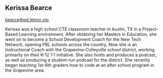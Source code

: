 ## Kerissa Bearce

[bearce@pd.letron.vip](mailto:bearce@pd.letron.vip)

Kerissa was a high school CTE classroom teacher in Austin, TX in a Project-Based Learning environment. After obtaining her Masters in Education, she went on to become a School Development Coach for the New Tech Network, opening PBL schools across the country. Now she is an Instructional Coach with the Grapevine-Colleyville school district, working primarily on their K-12 1:1 initiative. She also hosts and produces a podcast, as well as producing a student-run podcast for the district. She recently began teaching 1st-6th graders how to code at an after school program in the Grapevine area.
